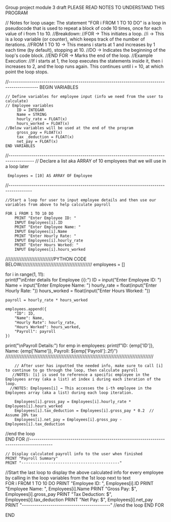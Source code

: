Group project module 3 draft 
PLEASE READ NOTES TO UNDERSTAND THIS PROGRAM 

// Notes for loop usage: The statement "FOR i FROM 1 TO 10 DO" is a loop in pseudocode that is used to repeat a block of code 10 times, once for each value of i from 1 to 10.
//Breakdown:
//FOR → This initiates a loop.
//i → This is a loop variable (or counter), which keeps track of the number of iterations.
//FROM 1 TO 10 → This means i starts at 1 and increases by 1 each time (by default), stopping at 10.
//DO → Indicates the beginning of the loop's code block.
//END FOR → Marks the end of the loop.
//Example Execution:
//If i starts at 1, the loop executes the statements inside it, then i increases to 2, and the loop runs again. This continues until i = 10, at which point the loop stops.



//--------------------------------------------------------------------------------------------
BEGIN VARIABLES

    // Define variables for employee input (info we need from the user to calculate)
    // Employee variables 
         ID = INTEGAR
         Name = STRING
         hourly_rate = FLOAT(x)
         hours_worked = FLOAT(x)
    //Below variables will be used at the end of the program
         gross_pay = FLOAT(x)
         tax _deduction = FLOAT(x)
         net_pay = FLOAT(x)
    END VARIABLES


//------------------------------------------------------------------------------------------
    // Declare a list aka ARRAY of 10 employees that we will use in a loop later 

     Employees = [10] AS ARRAY OF Employee
//-----------------------------------------------------------------------------------------

    //Start a loop for user to input employee details and then use our variables from above to help calculate payroll

    FOR i FROM 1 TO 10 DO
        PRINT "Enter Employee ID: "
        INPUT Employees[i].ID
        PRINT "Enter Employee Name: "
        INPUT Employees[i].Name
        PRINT "Enter Hourly Rate: "
        INPUT Employees[i].hourly_rate
        PRINT "Enter Hours Worked: "
        INPUT Employees[i].hours_worked

//////////////////////////////PYTHON CODE BELOW////////////////////////////////////////////
employees = []

for i in range(1, 11):  
    print(f"\nEnter details for Employee {i}:")
    ID = input("Enter Employee ID: ")
    Name = input("Enter Employee Name: ")
    hourly_rate = float(input("Enter Hourly Rate: "))
    hours_worked = float(input("Enter Hours Worked: "))

    payroll = hourly_rate * hours_worked

    employees.append({
        "ID": ID,
        "Name": Name,
        "Hourly Rate": hourly_rate,
        "Hours Worked": hours_worked,
        "Payroll": payroll
    })

print("\nPayroll Details:")
for emp in employees:
    print(f"ID: {emp['ID']}, Name: {emp['Name']}, Payroll: ${emp['Payroll']:.2f}")
////////////////////////////////////////////////////////////////////////////////////////////


        // After user has inputted the needed info, make sure to call [i] to continue to go through the loop, then calculate payroll
       //NOTES: [i] is used to reference a specific employee in the Employees array (aka a list) at index i during each iteration of the loop.
      //NOTES: Employees[i] → This accesses the i-th employee in the Employees array (aka a list) during each loop iteration.

        Employees[i].gross_pay = Employees[i].hourly_rate * Employees[i].hours_worked
        Employees[i].tax_deduction = Employees[i].gross_pay * 0.2  // Assume 20% tax
        Employees[i].net_pay = Employees[i].gross_pay - Employees[i].tax_deduction

//end the loop     
END FOR
//-----------------------------------------------------------------------------------------


    // Display calculated payroll info to the user when finished
    PRINT "Payroll Summary"
    PRINT "-------------------------------------------"
  //Start the last loop to display the above calculated info for every employee by calling in the loop variables from the 1st loop next to text   
 FOR i FROM 1 TO 10 DO
        PRINT "Employee ID: ", Employees[i].ID
        PRINT "Employee Name: ", Employees[i].Name
        PRINT "Gross Pay: $", Employees[i].gross_pay
        PRINT "Tax Deduction: $", Employees[i].tax_deduction
        PRINT "Net Pay: $", Employees[i].net_pay
        PRINT "-------------------------------------------"
    //end the loop 
    END FOR

END